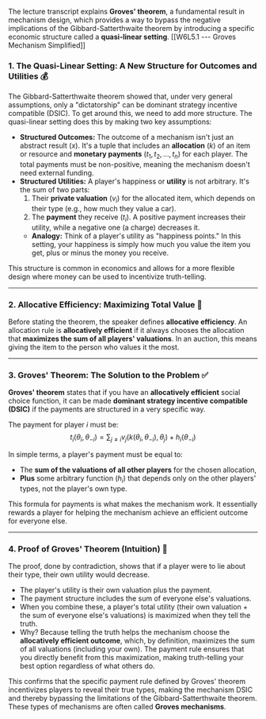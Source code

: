 The lecture transcript explains **Groves' theorem**, a fundamental result in mechanism design, which provides a way to bypass the negative implications of the Gibbard-Satterthwaite theorem by introducing a specific economic structure called a **quasi-linear setting**.
[[W6L5.1 --- Groves Mechanism Simplified]]
### 1. The Quasi-Linear Setting: A New Structure for Outcomes and Utilities 💰

The Gibbard-Satterthwaite theorem showed that, under very general assumptions, only a "dictatorship" can be dominant strategy incentive compatible (DSIC). To get around this, we need to add more structure. The quasi-linear setting does this by making two key assumptions:

* **Structured Outcomes:** The outcome of a mechanism isn't just an abstract result ($x$). It's a tuple that includes an **allocation** ($k$) of an item or resource and **monetary payments** ($t_1, t_2, ..., t_n$) for each player. The total payments must be non-positive, meaning the mechanism doesn't need external funding.
* **Structured Utilities:** A player's happiness or **utility** is not arbitrary. It's the sum of two parts:
    1.  Their **private valuation** ($v_i$) for the allocated item, which depends on their type (e.g., how much they value a car).
    2.  The **payment** they receive ($t_i$). A positive payment increases their utility, while a negative one (a charge) decreases it.
    * **Analogy:** Think of a player's utility as "happiness points." In this setting, your happiness is simply how much you value the item you get, plus or minus the money you receive.

This structure is common in economics and allows for a more flexible design where money can be used to incentivize truth-telling.

---

### 2. Allocative Efficiency: Maximizing Total Value 🎯

Before stating the theorem, the speaker defines **allocative efficiency**. An allocation rule is **allocatively efficient** if it always chooses the allocation that **maximizes the sum of all players' valuations**. In an auction, this means giving the item to the person who values it the most.


---

### 3. Groves' Theorem: The Solution to the Problem ✅

**Groves' theorem** states that if you have an **allocatively efficient** social choice function, it can be made **dominant strategy incentive compatible (DSIC)** if the payments are structured in a very specific way.

The payment for player *i* must be:
$$t_i(\theta_i, \theta_{-i}) = \sum_{j \neq i} v_j(k(\theta_i, \theta_{-i}), \theta_j) + h_i(\theta_{-i})$$

In simple terms, a player's payment must be equal to:
* The **sum of the valuations of all other players** for the chosen allocation,
* **Plus** some arbitrary function ($h_i$) that depends only on the other players' types, not the player's own type.

This formula for payments is what makes the mechanism work. It essentially rewards a player for helping the mechanism achieve an efficient outcome for everyone else.

---

### 4. Proof of Groves' Theorem (Intuition) 🧠

The proof, done by contradiction, shows that if a player were to lie about their type, their own utility would decrease.

* The player's utility is their own valuation plus the payment.
* The payment structure includes the sum of everyone else's valuations.
* When you combine these, a player's total utility (their own valuation + the sum of everyone else's valuations) is maximized when they tell the truth.
* Why? Because telling the truth helps the mechanism choose the **allocatively efficient outcome**, which, by definition, maximizes the sum of all valuations (including your own). The payment rule ensures that you directly benefit from this maximization, making truth-telling your best option regardless of what others do.

This confirms that the specific payment rule defined by Groves' theorem incentivizes players to reveal their true types, making the mechanism DSIC and thereby bypassing the limitations of the Gibbard-Satterthwaite theorem. These types of mechanisms are often called **Groves mechanisms**.
